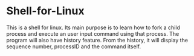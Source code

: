 # Shell-for-Linux
This is a shell for linux. Its main purpose is to learn how to fork a child process and execute an user input command using that process. The program will also have history feature. From the history, it will display the sequence number, processID and the command itself.
